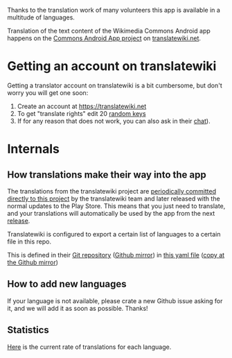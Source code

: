Thanks to the translation work of many volunteers this app is available in a multitude of languages.

Translation of the text content of the Wikimedia Commons Android app happens on the [Commons Android App project](https://translatewiki.net/w/i.php?title=Special:Translate&group=commons-android) on [translatewiki.net](https://translatewiki.net). 

# Getting an account on translatewiki

Getting a translator account on translatewiki is a bit cumbersome, but don't worry you will get one soon:

1. Create an account at https://translatewiki.net
2. To get "translate rights" edit 20 [random keys](https://translatewiki.net/wiki/Special:TranslationStash?)
3. If for any reason that does not work, you can also ask in their [chat](https://translatewiki.net/wiki/Special:WebChat)).

# Internals

## How translations make their way into the app
The translations from the translatewiki project are [periodically committed directly to this project](https://github.com/commons-app/apps-android-commons/commits/master?author=translatewiki) by the translatewiki team and later released with the normal updates to the Play Store. This means that you just need to translate, and your translations will automatically be used by the app from the next [release](https://github.com/commons-app/apps-android-commons/releases).

Translatewiki is configured to export a certain list of languages to a certain file in this repo. 

This is defined in their [Git repository](https://phabricator.wikimedia.org/diffusion/GTWN/repository/master/) ([Github mirror](https://github.com/wikimedia/translatewiki/)) in [this yaml file](https://phabricator.wikimedia.org/diffusion/GTWN/browse/master/groups/Wikimedia/CommonsAndroid.yaml) ([copy at the Github mirror](https://github.com/wikimedia/translatewiki/blob/master/groups/Wikimedia/CommonsAndroid.yaml))

## How to add new languages
If your language is not available, please crate a new Github issue asking for it, and we will add it as soon as possible. Thanks!

## Statistics

[Here](https://translatewiki.net/w/i.php?title=Special%3AMessageGroupStats&x=D&group=commons-android&suppressempty=1) is the current rate of translations for each language.